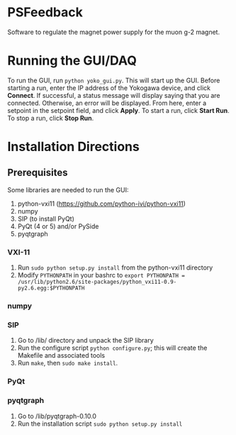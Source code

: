 # PSFeedback
Software to regulate the magnet power supply for the muon g-2 magnet.

# Running the GUI/DAQ

To run the GUI, run `python yoko_gui.py`.  This will start up the GUI.  Before starting a run, 
enter the IP address of the Yokogawa device, and click **Connect**.  If successful, 
a status message will display saying that you are connected.  Otherwise, an error will be displayed. 
From here, enter a setpoint in the setpoint field, and click **Apply**.  To start a run, 
click **Start Run**.  To stop a run, click **Stop Run**.    

# Installation Directions

## Prerequisites 

Some libraries are needed to run the GUI: 
1. python-vxi11 (https://github.com/python-ivi/python-vxi11) 
2. numpy
2. SIP (to install PyQt) 
3. PyQt (4 or 5) and/or PySide 
4. pyqtgraph

### VXI-11

1. Run `sudo python setup.py install` from the python-vxi11 directory
2. Modify `PYTHONPATH` in your bashrc to `export PYTHONPATH = /usr/lib/python2.6/site-packages/python_vxi11-0.9-py2.6.egg:$PYTHONPATH` 

### numpy

### SIP 

1. Go to /lib/ directory and unpack the SIP library
2. Run the configure script `python configure.py`; this will create the Makefile and associated tools
3. Run `make`, then `sudo make install`.   

### PyQt 

### pyqtgraph

1. Go to /lib/pyqtgraph-0.10.0
2. Run the installation script `sudo python setup.py install` 

